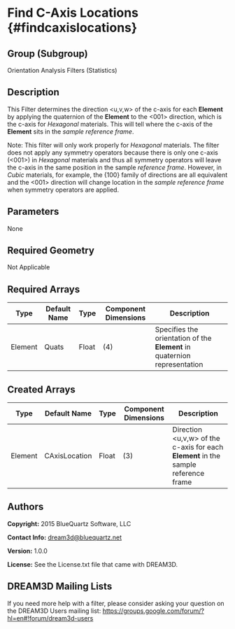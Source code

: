 Find C-Axis Locations {#findcaxislocations}
======

## Group (Subgroup) ##
Orientation Analysis Filters (Statistics)

## Description ##
This Filter determines the direction <u,v,w> of the c-axis for each **Element** by applying the quaternion of the **Element** to the <001> direction, which is the c-axis for *Hexagonal* materials.  This will tell where the c-axis of the **Element** sits in the *sample reference frame*.

Note: This filter will only work properly for *Hexagonal* materials.  The filter does not apply any symmetry operators because there is only one c-axis (<001>) in *Hexagonal* materials and thus all symmetry operators will leave the c-axis in the same position in the sample *reference frame*.  However, in *Cubic* materials, for example, the {100} family of directions are all equivalent and the <001> direction will change location in the *sample reference frame* when symmetry operators are applied. 

## Parameters ##
None

## Required Geometry ##
Not Applicable

## Required Arrays ##
| Type | Default Name | Type | Component Dimensions | Description |
|------|--------------|-------------|---------|-----|
| Element | Quats | Float | (4) | Specifies the orientation of the **Element** in quaternion representation |

## Created Arrays ##
| Type | Default Name | Type | Component Dimensions | Description |
|------|--------------|-------------|---------|-----|
| Element | CAxisLocation | Float | (3) | Direction <u,v,w> of the c-axis for each **Element** in the sample reference frame |

## Authors ##

**Copyright:** 2015 BlueQuartz Software, LLC

**Contact Info:** dream3d@bluequartz.net

**Version:** 1.0.0

**License:**  See the License.txt file that came with DREAM3D.




## DREAM3D Mailing Lists ##

If you need more help with a filter, please consider asking your question on the DREAM3D Users mailing list:
https://groups.google.com/forum/?hl=en#!forum/dream3d-users



